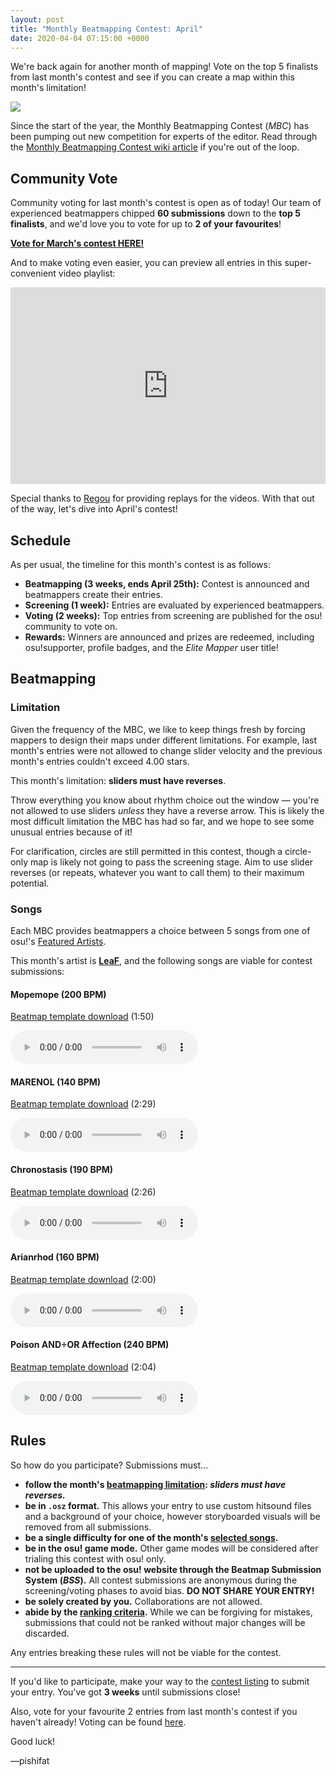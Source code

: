 ```yaml
---
layout: post
title: "Monthly Beatmapping Contest: April"
date: 2020-04-04 07:15:00 +0000
---
```


We're back again for another month of mapping! Vote on the top 5 finalists from last month's contest and see if you can create a map within this month's limitation!

![](/wiki/shared/news/banners/monthly-beatmapping-contest.png)

Since the start of the year, the Monthly Beatmapping Contest (*MBC*) has been pumping out new competition for experts of the editor. Read through the [Monthly Beatmapping Contest wiki article](/wiki/Contests/Monthly_Beatmapping_Contest) if you're out of the loop.

## Community Vote

Community voting for last month's contest is open as of today! Our team of experienced beatmappers chipped **60 submissions** down to the **top 5 finalists**, and we'd love you to vote for up to **2 of your favourites**!

[**Vote for March's contest HERE!**](https://osu.ppy.sh/community/contests/91)

And to make voting even easier, you can preview all entries in this super-convenient video playlist:

<iframe width="100%" height="315" src="https://www.youtube.com/embed/videoseries?list=PLp7-THR1EUHG8-4SWVlSCN4OhgCDFvP7w" frameborder="0" allow="accelerometer; autoplay; encrypted-media; gyroscope; picture-in-picture" allowfullscreen></iframe>

Special thanks to [Regou](https://osu.ppy.sh/users/419954) for providing replays for the videos. With that out of the way, let's dive into April's contest!

## Schedule

As per usual, the timeline for this month's contest is as follows:

- **Beatmapping (3 weeks, ends April 25th):** Contest is announced and beatmappers create their entries.
- **Screening (1 week):** Entries are evaluated by experienced beatmappers.
- **Voting (2 weeks):** Top entries from screening are published for the osu! community to vote on.
- **Rewards:** Winners are announced and prizes are redeemed, including osu!supporter, profile badges, and the *Elite Mapper* user title!

## Beatmapping

### Limitation

Given the frequency of the MBC, we like to keep things fresh by forcing mappers to design their maps under different limitations. For example, last month's entries were not allowed to change slider velocity and the previous month's entries couldn't exceed 4.00 stars.

This month's limitation: **sliders must have reverses**.

Throw everything you know about rhythm choice out the window — you're not allowed to use sliders *unless* they have a reverse arrow. This is likely the most difficult limitation the MBC has had so far, and we hope to see some unusual entries because of it!

For clarification, circles are still permitted in this contest, though a circle-only map is likely not going to pass the screening stage. Aim to use slider reverses (or repeats, whatever you want to call them) to their maximum potential.

### Songs

Each MBC provides beatmappers a choice between 5 songs from one of osu!'s [Featured Artists](https://osu.ppy.sh/beatmaps/artists).

This month's artist is [**LeaF**](https://osu.ppy.sh/beatmaps/artists/73), and the following songs are viable for contest submissions:

#### Mopemope (200 BPM)

[Beatmap template download](https://assets.ppy.sh/artists/73/osz/LeaF%20-%20Mopemope.osz) (1:50)

<audio controls>
    <source src="https://assets.ppy.sh/artists/73/previews/2001.mp3" type="audio/mpeg">
</audio>

#### MARENOL (140 BPM)

[Beatmap template download](https://assets.ppy.sh/artists/73/osz/LeaF%20-%20MARENOL.osz) (2:29)

<audio controls>
    <source src="https://assets.ppy.sh/artists/73/previews/1995.mp3" type="audio/mpeg">
</audio>

#### Chronostasis (190 BPM)

[Beatmap template download](https://assets.ppy.sh/artists/73/osz/LeaF%20-%20Chronostasis.osz) (2:26)

<audio controls>
    <source src="https://assets.ppy.sh/artists/73/previews/1985.mp3" type="audio/mpeg">
</audio>

#### Arianrhod (160 BPM)

[Beatmap template download](https://assets.ppy.sh/artists/73/osz/LeaF%20-%20Arianrhod.osz) (2:00)

<audio controls>
    <source src="https://assets.ppy.sh/artists/73/previews/1982.mp3" type="audio/mpeg">
</audio>

#### Poison AND÷OR Affection  (240 BPM)

[Beatmap template download](https://assets.ppy.sh/artists/73/osz/LeaF%20-%20Poison%20ANDOR%20Affection.osz) (2:04)

<audio controls>
    <source src="https://assets.ppy.sh/artists/73/previews/2003.mp3" type="audio/mpeg">
</audio>

## Rules

So how do you participate? Submissions must...

- **follow the month's [beatmapping limitation](#limitation): *sliders must have reverses.***
- **be in `.osz` format.** This allows your entry to use custom hitsound files and a background of your choice, however storyboarded visuals will be removed from all submissions.
- **be a single difficulty for one of the month's [selected songs](#songs).**
- **be in the osu! game mode.** Other game modes will be considered after trialing this contest with osu! only.
- **not be uploaded to the osu! website through the Beatmap Submission System (*BSS*).** All contest submissions are anonymous during the screening/voting phases to avoid bias. **DO NOT SHARE YOUR ENTRY!**
- **be solely created by you.** Collaborations are not allowed.
- **abide by the [ranking criteria](/wiki/Ranking_Criteria).** While we can be forgiving for mistakes, submissions that could not be ranked without major changes will be discarded.

Any entries breaking these rules will not be viable for the contest.

---

If you'd like to participate, make your way to the [contest listing](https://osu.ppy.sh/community/contests/93) to submit your entry. You've got **3 weeks** until submissions close!

Also, vote for your favourite 2 entries from last month's contest if you haven't already! Voting can be found [here](https://osu.ppy.sh/community/contests/91).

Good luck!

—pishifat
